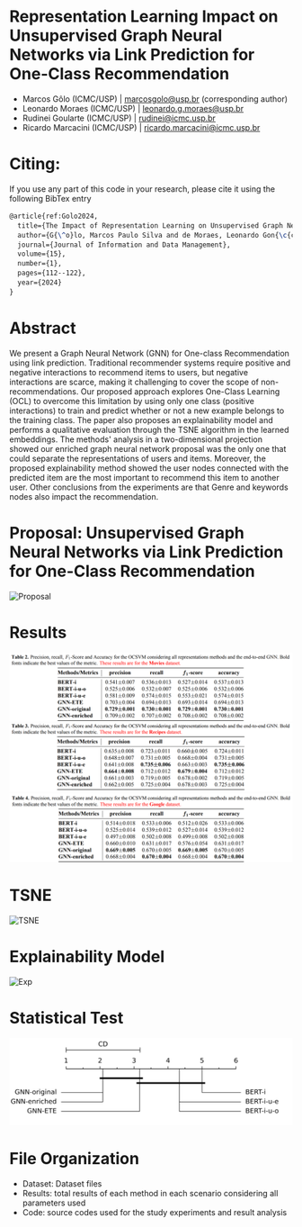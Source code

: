 # Representation Learning Impact on Unsupervised Graph Neural Networks via Link Prediction for One-Class Recommendation

- Marcos Gôlo (ICMC/USP) | marcosgolo@usp.br (corresponding author)
- Leonardo Moraes (ICMC/USP) | leonardo.g.moraes@usp.br
- Rudinei Goularte (ICMC/USP) | rudinei@icmc.usp.br
- Ricardo Marcacini (ICMC/USP) | ricardo.marcacini@icmc.usp.br

# Citing:

If you use any part of this code in your research, please cite it using the following BibTex entry
```latex
@article{ref:Golo2024,
  title={The Impact of Representation Learning on Unsupervised Graph Neural Networks for One-Class Recommendation},
  author={G{\^o}lo, Marcos Paulo Silva and de Moraes, Leonardo Gon{\c{c}}alves and Goularte, Rudinei and Marcacini, Ricardo Marcondes},
  journal={Journal of Information and Data Management},
  volume={15},
  number={1},
  pages={112--122},
  year={2024}
}
```

# Abstract
We present a Graph Neural Network (GNN) for One-class Recommendation using link prediction. Traditional recommender systems require positive and negative interactions to recommend items to users, but negative interactions are scarce, making it challenging to cover the scope of non-recommendations. Our proposed approach explores One-Class Learning (OCL) to overcome this limitation by using only one class (positive interactions) to train and predict whether or not a new example belongs to the training class. The paper also proposes an explainability model and performs a qualitative evaluation through the TSNE algorithm in the learned embeddings. The methods' analysis in a two-dimensional projection showed our enriched graph neural network proposal was the only one that could separate the representations of users and items. Moreover, the proposed explainability method showed the user nodes connected with the predicted item are the most important to recommend this item to another user. Other conclusions from the experiments are that Genre and keywords nodes also impact the recommendation.

# Proposal: Unsupervised Graph Neural Networks via Link Prediction for One-Class Recommendation
![Proposal](/images/proposal.jpg)

# Results
![Movies Results](/images/results1.png)
![Recipes Results](/images/results2.png)
![Google Results](/images/results3.png)

# TSNE
![TSNE](/images/TSNE.png)

# Explainability Model
![Exp](/images/epx.png)

# Statistical Test
![Friedman and Nemenyi Post Test](/images/ocr.png)

# File Organization
- Dataset: Dataset files
- Results: total results of each method in each scenario considering all parameters used
- Code: source codes used for the study experiments and result analysis
